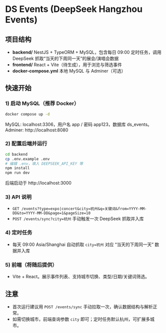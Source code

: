 # DS Events (DeepSeek Hangzhou Events)

## 项目结构
- **backend/** NestJS + TypeORM + MySQL，包含每日 09:00 定时任务，调用 DeepSeek 抓取“当天的下周同一天”的展会/演唱会数据
- **frontend/** React + Vite（待生成），用于浏览与筛选事件
- **docker-compose.yml** 本地 MySQL 与 Adminer（可选）

## 快速开始

### 1) 启动 MySQL（推荐 Docker）
```bash
docker compose up -d
```
MySQL: localhost:3306，用户名 app / 密码 app123，数据库 ds_events。
Adminer: http://localhost:8080

### 2) 配置后端并运行
```bash
cd backend
cp .env.example .env
# 编辑 .env，填入 DEEPSEEK_API_KEY 等
npm install
npm run dev
```
后端启动于 http://localhost:3000

### 3) API 说明
- `GET /events?type=expo|concert&city=杭州&q=关键词&from=YYYY-MM-DD&to=YYYY-MM-DD&page=1&pageSize=10`
- `POST /events/sync?city=杭州` 手动触发一次 DeepSeek 抓取并入库

### 4) 定时任务
- 每天 09:00 Asia/Shanghai 自动抓取 `city=杭州` 对应 “当天的下周同一天” 数据并入库

### 5) 前端（将随后提供）
- Vite + React。展示事件列表、支持城市切换、类型/日期/关键词筛选。

## 注意
- 首次运行建议用 `POST /events/sync` 手动拉取一次，确认数据结构与解析正常。
- 如需切换城市，前端查询参数 `city` 即可；定时任务默认杭州，可扩展多城市。
